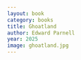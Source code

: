 ```yaml
---
layout: book
category: books
title: Ghoatland
author: Edward Parnell
year: 2025
image: ghoatland.jpg
---
```

